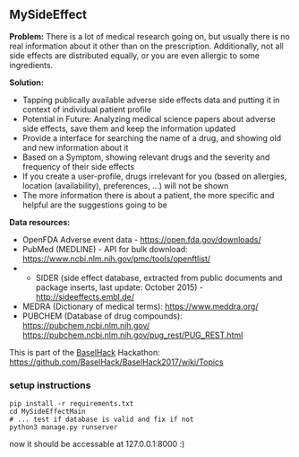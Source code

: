 ## MySideEffect


**Problem:**
There is a lot of medical research going on, but usually there is no real information about it other than on the prescription. Additionally, not all side effects are distributed equally, or you are even allergic to some ingredients.

**Solution:**
* Tapping publically available adverse side effects data and putting it in context of individual patient profile
* Potential in Future: Analyzing medical science papers about adverse side effects, save them and keep the information updated
* Provide a interface for searching the name of a drug, and showing old and new information about it
* Based on a Symptom, showing relevant drugs and the severity and frequency of their side effects
* If you create a user-profile, drugs irrelevant for you (based on allergies, location (availability), preferences, ...) will not be shown
* The more information there is about a patient, the more specific and helpful are the suggestions going to be


**Data resources:**
* OpenFDA Adverse event data - https://open.fda.gov/downloads/
* PubMed (MEDLINE) - API for bulk download: https://www.ncbi.nlm.nih.gov/pmc/tools/openftlist/
* * SIDER (side effect database, extracted from public documents and package inserts, last update: October 2015) - http://sideeffects.embl.de/
* MEDRA (Dictionary of medical terms): https://www.meddra.org/
* PUBCHEM (Database of drug compounds): https://pubchem.ncbi.nlm.nih.gov/ https://pubchem.ncbi.nlm.nih.gov/pug_rest/PUG_REST.html

This is part of the [BaselHack](baselhack.ch) Hackathon: https://github.com/BaselHack/BaselHack2017/wiki/Topics 

### setup instructions
    pip install -r requirements.txt
    cd MySideEffectMain
    # ... test if database is valid and fix if not
    python3 manage.py runserver
now it should be accessable at 127.0.0.1:8000 :)
